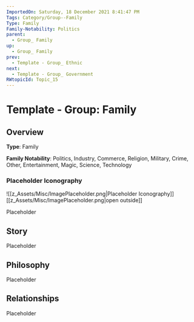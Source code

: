 ```yaml
---
ImportedOn: Saturday, 18 December 2021 8:41:47 PM
Tags: Category/Group--Family
Type: Family
Family-Notability: Politics
parent:
  - Group_ Family
up:
  - Group_ Family
prev:
  - Template - Group_ Ethnic
next:
  - Template - Group_ Government
RWtopicId: Topic_15
---
```

# Template - Group: Family
## Overview
**Type**: Family

**Family Notability**: Politics, Industry, Commerce, Religion, Military, Crime, Other, Entertainment, Magic, Science, Technology

### Placeholder Iconography
![[z_Assets/Misc/ImagePlaceholder.png|Placeholder Iconography]]
[[z_Assets/Misc/ImagePlaceholder.png|open outside]]

Placeholder

## Story
Placeholder

## Philosophy
Placeholder

## Relationships
Placeholder

